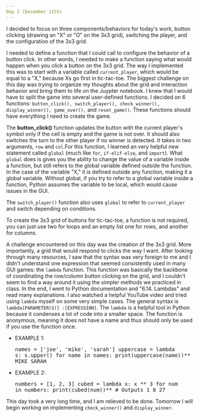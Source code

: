 ```yaml
---
Day 2 (December 11th)
---
```

  
  I decided to focus on three components/behaviors for today's work, button clicking (drawing an "X" or "O" on the 3x3 grid), switching the player, and the configuration of the 3x3 grid. 
  
I needed to define a function that I could call to configure the behavior of a button click. In other words, I needed to make a function saying what would happen when you click a button on the 3x3 grid. The way I implemented this was to start with a variable called `current_player`, which would be equal to a "X," because Xs go first in tic-tac-toe. The biggest challenge on this day was trying to organize my thoughts about the grid and interaction behavior and bring them to life on the Juypter notebook. I knew that I would have to split the game into several user-defined functions. I decided on 6 functions: `button_click(), switch_player(), check_winner(), display_winner(), game_over(),` and `reset_game()`. These functions should have everything I need to create the game. 

  The **button_click()** function updates the button with the current player's symbol only if the cell is empty and the game is not over. It should also switches the turn to the other player if no winner is detected. It takes in two arguments, `row` and `col`.For this function, I learned an very helpful new statement called `global` (much like `for`, `if-elif-else`, and `import`). What `global` does is gives you the ability to change the value of a variable inside a function, but still refers to the global variable defined outside the function. In the case of the variable "X," it is defined outside any function, making it a global variable. Without global, if you try to refer to a global variable inside a function, Python assumes the variable to be local, which would cause issues in the GUI.

  The `switch_player()` function also uses `global` to refer to `current_player` and switch depending on conditions. 

  To create the 3x3 grid of buttons for tic-tac-toe, a function is not required, you can just use two for loops and an empty list one for rows, and another for columns. 

  A challenge encountered on this day was the creation of the 3x3 grid. More importantly, a grid that would respond to clicks the way I want. After looking through many resources, I saw that the syntax was very foreign to me and I didn't understand one expression that seemed consistently used in many GUI games: the `lambda` function. This function was basically the backbone of coordinating the row/column button clicking on the grid, and I couldn't seem to find a way around it using the simpler methods we practiced in class. In the end, I went to Python documentation and "6.14. Lambdas" and read many explanations. I also watched a helpful YouTube video and tried using `lambda` myself on some very simple cases. The general syntax is `lambda[PARAMETER(S)] :[EXPRESSION]`. The `lambda` is a helpful tool in Python because it condenses a lot of code into a smaller space. The function is anonymous, meaning it does not have a name and thus should only be used if you use the function once. 
  
   - EXAMPLE 1:<pre>names = ['joe', 'mike', 'sarah']
               uppercase = lambda s: s.upper()
               for name in names:
                 print(uppercase(name))** # Outputs JOE MIKE SARAH</pre>
  - EXAMPLE 2: <pre>numbers = [1, 2, 3]
               cubed = lambda x: x ** 3
               for num in numbers:
                 print(cubed(num))** # Outputs 1 8 27</pre>

  This day took a very long time, and I am relieved to be done. Tomorrow I will begin working on implementing `check_winner()` and `display_winner`.

